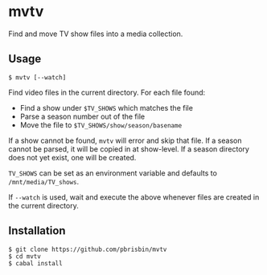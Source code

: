 # mvtv

Find and move TV show files into a media collection.

## Usage

```
$ mvtv [--watch]
```

Find video files in the current directory. For each file found:

* Find a show under `$TV_SHOWS` which matches the file
* Parse a season number out of the file
* Move the file to `$TV_SHOWS/show/season/basename`

If a show cannot be found, `mvtv` will error and skip that file. If a 
season cannot be parsed, it will be copied in at show-level. If a season 
directory does not yet exist, one will be created.

`TV_SHOWS` can be set as an environment variable and defaults to 
`/mnt/media/TV_shows`.

If `--watch` is used, wait and execute the above whenever files are 
created in the current directory.

## Installation

```
$ git clone https://github.com/pbrisbin/mvtv
$ cd mvtv
$ cabal install
```

